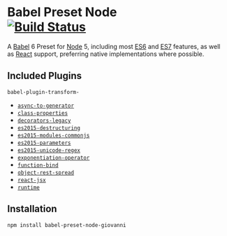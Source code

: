 # Babel Preset Node <br /> [![Build Status](https://travis-ci.org/giovannicalo/babel-preset-node.svg?branch=master)](https://travis-ci.org/giovannicalo/babel-preset-node)

A [Babel](https://babeljs.io) 6 Preset for [Node](https://nodejs.org) 5, including most [ES6](https://github.com/tc39/ecma262-6-src) and [ES7](https://github.com/tc39/ecma262) features, as well as [React](http://facebook.github.io/react/) support, preferring native implementations where possible.

## Included Plugins

`babel-plugin-transform-`

* [`async-to-generator`](https://github.com/babel/babel/tree/master/packages/babel-plugin-transform-async-to-generator)
* [`class-properties`](https://github.com/babel/babel/tree/master/packages/babel-plugin-transform-class-properties)
* [`decorators-legacy`](https://github.com/loganfsmyth/babel-plugin-transform-decorators-legacy)
* [`es2015-destructuring`](https://github.com/babel/babel/tree/master/packages/babel-plugin-transform-es2015-destructuring)
* [`es2015-modules-commonjs`](https://github.com/babel/babel/tree/master/packages/babel-plugin-transform-es2015-modules-commonjs)
* [`es2015-parameters`](https://github.com/babel/babel/tree/master/packages/babel-plugin-transform-es2015-parameters)
* [`es2015-unicode-regex`](https://github.com/babel/babel/tree/master/packages/babel-plugin-transform-es2015-unicode-regex)
* [`exponentiation-operator`](https://github.com/babel/babel/tree/master/packages/babel-plugin-transform-exponentiation-operator)
* [`function-bind`](https://github.com/babel/babel/tree/master/packages/babel-plugin-transform-function-bind)
* [`object-rest-spread`](https://github.com/babel/babel/tree/master/packages/babel-plugin-transform-object-rest-spread)
* [`react-jsx`](https://github.com/babel/babel/tree/master/packages/babel-plugin-transform-react-jsx)
* [`runtime`](https://github.com/babel/babel/tree/master/packages/babel-plugin-transform-runtime)

## Installation

```
npm install babel-preset-node-giovanni
```
